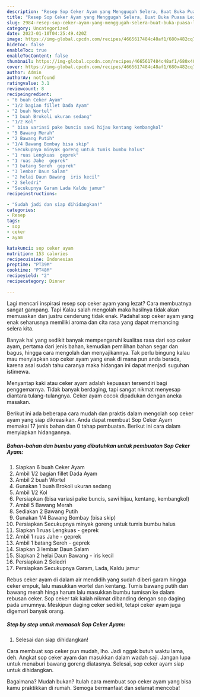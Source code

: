 ```yaml
---
description: "Resep Sop Ceker Ayam yang Menggugah Selera, Buat Buka Puasa Lezat"
title: "Resep Sop Ceker Ayam yang Menggugah Selera, Buat Buka Puasa Lezat"
slug: 2984-resep-sop-ceker-ayam-yang-menggugah-selera-buat-buka-puasa-lezat
category: Uncategorized
date: 2023-01-10T04:25:49.420Z
image: https://img-global.cpcdn.com/recipes/4665617484c48af1/680x482cq70/sop-ceker-ayam-foto-resep-utama.jpg
hideToc: false
enableToc: true
enableTocContent: false
thumbnail: https://img-global.cpcdn.com/recipes/4665617484c48af1/680x482cq70/sop-ceker-ayam-foto-resep-utama.jpg
cover: https://img-global.cpcdn.com/recipes/4665617484c48af1/680x482cq70/sop-ceker-ayam-foto-resep-utama.jpg
author: Admin
authorAv: notfound
ratingvalue: 3.1
reviewcount: 8
recipeingredient:
- "6 buah Ceker Ayam"
- "1/2 bagian fillet Dada Ayam"
- "2 buah Wortel"
- "1 buah Brokoli ukuran sedang"
- "1/2 Kol"
- " bisa variasi pake buncis sawi hijau kentang kembangkol"
- "5 Bawang Merah"
- "2 Bawang Putih"
- "1/4 Bawang Bombay bisa skip"
- "Secukupnya minyak goreng untuk tumis bumbu halus"
- "1 ruas Lengkuas  geprek"
- "1 ruas Jahe  geprek"
- "1 batang Sereh  geprek"
- "3 lembar Daun Salam"
- "2 helai Daun Bawang  iris kecil"
- "2 Seledri"
- "Secukupnya Garam Lada Kaldu jamur"
recipeinstructions:

- "Sudah jadi dan siap dihidangkan!"
categories:
- Resep
tags:
- sop
- ceker
- ayam

katakunci: sop ceker ayam 
nutrition: 153 calories
recipecuisine: Indonesian
preptime: "PT39M"
cooktime: "PT48M"
recipeyield: "2"
recipecategory: Dinner

---
```



Lagi mencari inspirasi resep sop ceker ayam yang lezat? Cara membuatnya sangat gampang. Tapi Kalau salah mengolah maka hasilnya tidak akan memuaskan dan justru cenderung tidak enak. Padahal sop ceker ayam yang enak seharusnya memiliki aroma dan cita rasa yang dapat memancing selera kita.


Banyak hal yang sedikit banyak mempengaruhi kualitas rasa dari sop ceker ayam, pertama dari jenis bahan, kemudian pemilihan bahan segar dan bagus, hingga cara mengolah dan menyajikannya. Tak perlu bingung kalau mau menyiapkan sop ceker ayam yang enak di mana pun anda berada, karena asal sudah tahu caranya maka hidangan ini dapat menjadi suguhan istimewa.

Menyantap kaki atau ceker ayam adalah kepuasan tersendiri bagi penggemarnya. Tidak banyak berdaging, tapi sangat nikmat menyesap diantara tulang-tulangnya. Ceker ayam cocok dipadukan dengan aneka masakan.


Berikut ini ada beberapa cara mudah dan praktis dalam mengolah sop ceker ayam yang siap dikreasikan. Anda dapat membuat Sop Ceker Ayam memakai 17 jenis bahan dan 0 tahap pembuatan. Berikut ini cara dalam menyiapkan hidangannya.

<!--inarticleads1-->

##### Bahan-bahan dan bumbu yang dibutuhkan untuk pembuatan Sop Ceker Ayam:

1. Siapkan 6 buah Ceker Ayam
1. Ambil 1/2 bagian fillet Dada Ayam
1. Ambil 2 buah Wortel
1. Gunakan 1 buah Brokoli ukuran sedang
1. Ambil 1/2 Kol
1. Persiapkan  (bisa variasi pake buncis, sawi hijau, kentang, kembangkol)
1. Ambil 5 Bawang Merah
1. Sediakan 2 Bawang Putih
1. Gunakan 1/4 Bawang Bombay (bisa skip)
1. Persiapkan Secukupnya minyak goreng untuk tumis bumbu halus
1. Siapkan 1 ruas Lengkuas - geprek
1. Ambil 1 ruas Jahe - geprek
1. Ambil 1 batang Sereh - geprek
1. Siapkan 3 lembar Daun Salam
1. Siapkan 2 helai Daun Bawang - iris kecil
1. Persiapkan 2 Seledri
1. Persiapkan Secukupnya Garam, Lada, Kaldu jamur


Rebus ceker ayam di dalam air mendidih yang sudah diberi garam hingga ceker empuk, lalu masukkan wortel dan kentang. Tumis bawang putih dan bawang merah hinga harum lalu masukkan bumbu tumisan ke dalam rebusan ceker. Sop ceker tak kalah nikmat dibanding dengan sop daging pada umumnya. Meskipun daging ceker sedikit, tetapi ceker ayam juga digemari banyak orang. 

<!--inarticleads2-->

##### Step by step untuk memasak Sop Ceker Ayam:


1. Selesai dan siap dihidangkan!

Cara membuat sop ceker pun mudah, lho. Jadi nggak butuh waktu lama, deh. Angkat sop ceker ayam dan masukkan dalam wadah saji. Jangan lupa untuk menaburi bawang goreng diatasnya. Selesai, sop ceker ayam siap untuk dihidangkan. 

Bagaimana? Mudah bukan? Itulah cara membuat sop ceker ayam yang bisa kamu praktikkan di rumah. Semoga bermanfaat dan selamat mencoba!
